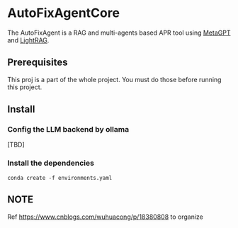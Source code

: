 # AutoFixAgentCore

The AutoFixAgent is a RAG and multi-agents based APR tool using [MetaGPT](https://docs.deepwisdom.ai/main/zh/)
and [LightRAG](https://github.com/HKUDS/LightRAG).

## Prerequisites

This proj is a part of the whole project. You must do those before running this project.

## Install

### Config the LLM backend by ollama

[TBD]

### Install the dependencies

```shell
conda create -f environments.yaml
```

## NOTE

Ref https://www.cnblogs.com/wuhuacong/p/18380808 to organize